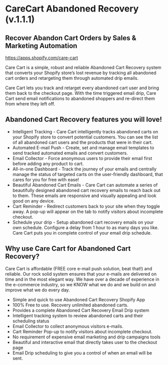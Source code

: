 # CareCart Abandoned Recovery (v.1.1.1)
## Recover Abandon Cart Orders by Sales & Marketing Automation

https://apps.shopify.com/care-cart

Care Cart is a simple, robust and reliable Abandoned Cart Recovery system that converts your Shopify store’s lost revenue by tracking all abandoned cart orders and retargeting them through automated drip emails.

Care Cart lets you track and retarget every abandoned cart user and bring them back to the checkout page. With the time triggered email drip, Care Cart send email notifications to abandoned shoppers and re-direct them from where they left off.

## Abandoned Cart Recovery features you will love!
- Intelligent Tracking - Care Cart intelligently tracks abandoned carts on your Shopify store to convert potential customers. You can see the list of all abandoned cart users and the products that were in their cart.
- Automated E-mail Push - Create, set and manage email templates to send tracked automated emails and convert customers.
- Email Collector - Force anonymous users to provide their email first before adding any product to cart.
- All-in-one Dashboard - Track the journey of your emails and centrally manage the status of targeted carts on the user-friendly dashboard, that cares for you for free with ease!
- Beautiful Abandoned Cart Emails - Care Cart can automate a series of beautifully designed abandoned cart recovery emails to reach back out to them. These emails are responsive and visually appealing and look good on any device.
- Cart Reminder - Redirect customers back to your site when they toggle away. A pop-up will appear on the tab to notify visitors about incomplete checkout.
- Schedule your drip - Setup abandoned cart recovery emails on your own schedule. Configure a delay from 1 hour to as many days you like. Care Cart puts you in complete control of your email drip schedule.

## Why use Care Cart for Abandoned Cart Recovery?

Care Cart is affordable (FREE core e-mail push solution, beat that!) and reliable. Our rock solid system ensures that your e-mails are delivered on time and in the most elegant way. We have over a decade of experience in the e-commerce industry, so we KNOW what we do and we build on and improve what we do every day.

- Simple and quick to use Abandoned Cart Recovery Shopify App
- 100% Free to use. Recovery unlimited abandoned carts.
- Provides a complete Abandoned Cart Recovery Email Drip system
- Intelligent tracking system to review abandoned carts and their scheduling status
- Email Collector to collect anonymous visitors e-mails.
- Cart Reminder Pop-up to notify visitors about incomplete checkout.
- No requirement of expensive email marketing and drip campaigns tools
- Beautiful and interactive email that directly takes user to the checkout page
- Email Drip scheduling to give you a control of when an email will be sent.
